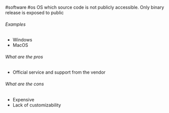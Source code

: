 #software #os 
OS which source code is not publicly accessible. Only binary release is exposed to public

###### Examples
- Windows
- MacOS

###### What are the pros
- Official service and support from the vendor

###### What are the cons
- Expensive
- Lack of customizability
